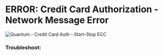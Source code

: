 # ERROR: Credit Card Authorization - Network Message Error
![Quantum - Credit Card Auth - Start-Stop ECC](https://github.com/user-attachments/assets/002e751a-8c83-406c-a9d6-c98e2fa4b42c)

### Troubleshoot:
